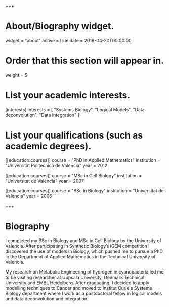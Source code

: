 +++
# About/Biography widget.
widget = "about"
active = true
date = 2016-04-20T00:00:00

# Order that this section will appear in.
weight = 5

# List your academic interests.
[interests]
  interests = [
    "Systems Biology",
    "Logical Models",
    "Data deconvolution",
    "Data integration"
  ]

# List your qualifications (such as academic degrees).
[[education.courses]]
  course = "PhD in Applied Mathematics"
  institution = "Universitat Politècnica de València"
  year = 2012

[[education.courses]]
  course = "MSc in Cell Biology"
  institution = "Universitat de València"
  year = 2007

[[education.courses]]
  course = "BSc in Biology"
  institution = "Universitat de València"
  year = 2006
 
+++

# Biography

I completed my BSc in Biology and MSc in Cell Biology by the University of Valencia. After participating in Synthetic Biology’s iGEM competition I discovered the use of models in Biology, which pushed me to pursue a PhD in the Department of Applied Mathematics in the Technical University of Valencia. 

My research on Metabolic Engineering of hydrogen in cyanobacteria led me to be visiting researcher at Uppsala University, Denmark Technical University and EMBL Heidelberg. After graduating, I decided to apply modelling techniques to Cancer and moved to Institut Curie's Systems Biology department where I work as a postdoctoral fellow in logical models and data deconvolution and integration.
